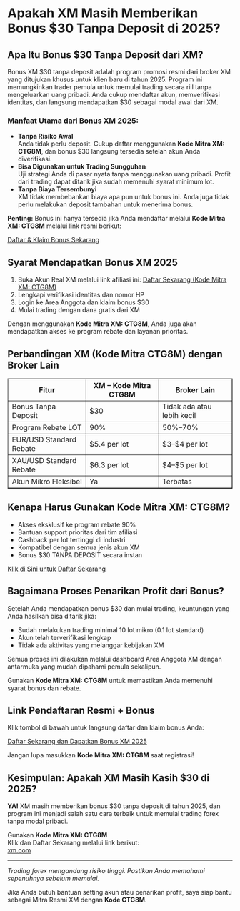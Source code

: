 <h1>Apakah XM Masih Memberikan Bonus $30 Tanpa Deposit di 2025?</h1>
<h2>Apa Itu Bonus $30 Tanpa Deposit dari XM?</h2>
<p>Bonus XM $30 tanpa deposit adalah program promosi resmi dari broker XM yang ditujukan khusus untuk klien baru di tahun 2025. Program ini memungkinkan trader pemula untuk memulai trading secara riil tanpa mengeluarkan uang pribadi. Anda cukup mendaftar akun, memverifikasi identitas, dan langsung mendapatkan $30 sebagai modal awal dari XM.</p>
<h3>Manfaat Utama dari Bonus XM 2025:</h3>
<ul>
<li><strong>Tanpa Risiko Awal</strong><br>Anda tidak perlu deposit. Cukup daftar menggunakan <strong>Kode Mitra XM: CTG8M</strong>, dan bonus $30 langsung tersedia setelah akun Anda diverifikasi.</li>
<li><strong>Bisa Digunakan untuk Trading Sungguhan</strong><br>Uji strategi Anda di pasar nyata tanpa menggunakan uang pribadi. Profit dari trading dapat ditarik jika sudah memenuhi syarat minimum lot.</li>
<li><strong>Tanpa Biaya Tersembunyi</strong><br>XM tidak membebankan biaya apa pun untuk bonus ini. Anda juga tidak perlu melakukan deposit tambahan untuk menerima bonus.</li>
</ul>
<p><strong>Penting:</strong> Bonus ini hanya tersedia jika Anda mendaftar melalui <strong>Kode Mitra XM: CTG8M</strong> melalui link resmi berikut:</p>
<p><a href="https://affs.click/DxX1G" target="_blank">Daftar & Klaim Bonus Sekarang</a></p>
<h2>Syarat Mendapatkan Bonus XM 2025</h2>
<ol>
<li>Buka Akun Real XM melalui link afiliasi ini: <a href="https://affs.click/DxX1G" target="_blank">Daftar Sekarang (Kode Mitra XM: CTG8M)</a></li>
<li>Lengkapi verifikasi identitas dan nomor HP</li>
<li>Login ke Area Anggota dan klaim bonus $30</li>
<li>Mulai trading dengan dana gratis dari XM</li>
</ol>
<p>Dengan menggunakan <strong>Kode Mitra XM: CTG8M</strong>, Anda juga akan mendapatkan akses ke program rebate dan layanan prioritas.</p>
<h2>Perbandingan XM (Kode Mitra CTG8M) dengan Broker Lain</h2>
<table border="1" cellpadding="10" cellspacing="0">
<thead>
<tr>
<th>Fitur</th>
<th>XM – Kode Mitra CTG8M</th>
<th>Broker Lain</th>
</tr>
</thead>
<tbody>
<tr>
<td>Bonus Tanpa Deposit</td>
<td>$30</td>
<td>Tidak ada atau lebih kecil</td>
</tr>
<tr>
<td>Program Rebate LOT</td>
<td>90%</td>
<td>50%–70%</td>
</tr>
<tr>
<td>EUR/USD Standard Rebate</td>
<td>$5.4 per lot</td>
<td>$3–$4 per lot</td>
</tr>
<tr>
<td>XAU/USD Standard Rebate</td>
<td>$6.3 per lot</td>
<td>$4–$5 per lot</td>
</tr>
<tr>
<td>Akun Mikro Fleksibel</td>
<td>Ya</td>
<td>Terbatas</td>
</tr>
</tbody>
</table>
<h2>Kenapa Harus Gunakan Kode Mitra XM: CTG8M?</h2>
<ul>
<li>Akses eksklusif ke program rebate 90%</li>
<li>Bantuan support prioritas dari tim afiliasi</li>
<li>Cashback per lot tertinggi di industri</li>
<li>Kompatibel dengan semua jenis akun XM</li>
<li>Bonus $30 TANPA DEPOSIT secara instan</li>
</ul>
<p><a href="https://affs.click/DxX1G" target="_blank">Klik di Sini untuk Daftar Sekarang</a></p>
<h2>Bagaimana Proses Penarikan Profit dari Bonus?</h2>
<p>Setelah Anda mendapatkan bonus $30 dan mulai trading, keuntungan yang Anda hasilkan bisa ditarik jika:</p>
<ul>
<li>Sudah melakukan trading minimal 10 lot mikro (0.1 lot standard)</li>
<li>Akun telah terverifikasi lengkap</li>
<li>Tidak ada aktivitas yang melanggar kebijakan XM</li>
</ul>
<p>Semua proses ini dilakukan melalui dashboard Area Anggota XM dengan antarmuka yang mudah dipahami pemula sekalipun.</p>
<p>Gunakan <strong>Kode Mitra XM: CTG8M</strong> untuk memastikan Anda memenuhi syarat bonus dan rebate.</p>
<h2>Link Pendaftaran Resmi + Bonus</h2>
<p>Klik tombol di bawah untuk langsung daftar dan klaim bonus Anda:</p>
<p><a href="https://affs.click/DxX1G" target="_blank">Daftar Sekarang dan Dapatkan Bonus XM 2025</a></p>
<p>Jangan lupa masukkan <strong>Kode Mitra XM: CTG8M</strong> saat registrasi!</p>
<h2>Kesimpulan: Apakah XM Masih Kasih $30 di 2025?</h2>
<p><strong>YA!</strong> XM masih memberikan bonus $30 tanpa deposit di tahun 2025, dan program ini menjadi salah satu cara terbaik untuk memulai trading forex tanpa modal pribadi.</p>
<p>Gunakan <strong>Kode Mitra XM: CTG8M</strong><br> Klik dan Daftar Sekarang melalui link berikut:<br> <a href="https://affs.click/DxX1G" target="_blank">xm.com</a></p>
<hr>
<p><em>Trading forex mengandung risiko tinggi. Pastikan Anda memahami sepenuhnya sebelum memulai.</em></p>
<p>Jika Anda butuh bantuan setting akun atau penarikan profit, saya siap bantu sebagai Mitra Resmi XM dengan <strong>Kode CTG8M</strong>.</p>
</body>
</html>
